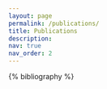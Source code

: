 ```yaml
---
layout: page
permalink: /publications/
title: Publications
description: 
nav: true
nav_order: 2
---
```


<!-- _pages/publications.md -->

<!-- Bibsearch Feature -->

<!--
{% include bib_search.liquid %}
-->

<div class="publications">

{% bibliography %}

</div>
